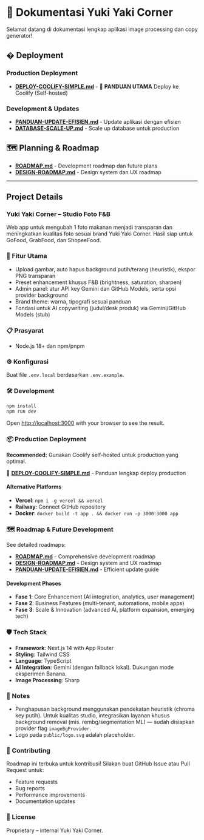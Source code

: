# 📖 Dokumentasi Yuki Yaki Corner

Selamat datang di dokumentasi lengkap aplikasi image processing dan copy generator!

## � Deployment

### Production Deployment

- **[DEPLOY-COOLIFY-SIMPLE.md](./DEPLOY-COOLIFY-SIMPLE.md)** - 🎯 **PANDUAN UTAMA** Deploy ke Coolify (Self-hosted)

### Development & Updates

- **[PANDUAN-UPDATE-EFISIEN.md](./PANDUAN-UPDATE-EFISIEN.md)** - Update aplikasi dengan efisien
- **[DATABASE-SCALE-UP.md](./DATABASE-SCALE-UP.md)** - Scale up database untuk production

## 🗺 Planning & Roadmap

- **[ROADMAP.md](./ROADMAP.md)** - Development roadmap dan future plans
- **[DESIGN-ROADMAP.md](./DESIGN-ROADMAP.md)** - Design system dan UX roadmap

---

## Project Details

### Yuki Yaki Corner – Studio Foto F&B

Web app untuk mengubah 1 foto makanan menjadi transparan dan meningkatkan kualitas foto sesuai brand Yuki Yaki Corner. Hasil siap untuk GoFood, GrabFood, dan ShopeeFood.

### 🚀 Fitur Utama

- Upload gambar, auto hapus background putih/terang (heuristik), ekspor PNG transparan
- Preset enhancement khusus F&B (brightness, saturation, sharpen)
- Admin panel: atur API key Gemini dan GitHub Models, serta opsi provider background
- Brand theme: warna, tipografi sesuai panduan
- Fondasi untuk AI copywriting (judul/desk produk) via Gemini/GitHub Models (stub)

### 📋 Prasyarat

- Node.js 18+ dan npm/pnpm

### ⚙️ Konfigurasi

Buat file `.env.local` berdasarkan `.env.example`.

### 🛠️ Development

```bash
npm install
npm run dev
```

Open [http://localhost:3000](http://localhost:3000) with your browser to see the result.

### 📦 Production Deployment

**Recommended:** Gunakan Coolify self-hosted untuk production yang optimal.

📖 **[DEPLOY-COOLIFY-SIMPLE.md](./DEPLOY-COOLIFY-SIMPLE.md)** - Panduan lengkap deploy production

#### Alternative Platforms

- **Vercel**: `npm i -g vercel && vercel`
- **Railway**: Connect GitHub repository
- **Docker**: `docker build -t app . && docker run -p 3000:3000 app`

### 🗺️ Roadmap & Future Development

See detailed roadmaps:

- **[ROADMAP.md](./ROADMAP.md)** - Comprehensive development roadmap
- **[DESIGN-ROADMAP.md](./DESIGN-ROADMAP.md)** - Design system and UX roadmap
- **[PANDUAN-UPDATE-EFISIEN.md](./PANDUAN-UPDATE-EFISIEN.md)** - Efficient update guide

#### Development Phases

- **Fase 1**: Core Enhancement (AI integration, analytics, user management)
- **Fase 2**: Business Features (multi-tenant, automations, mobile apps)
- **Fase 3**: Scale & Innovation (advanced AI, platform expansion, emerging tech)

### 🛡️ Tech Stack

- **Framework**: Next.js 14 with App Router
- **Styling**: Tailwind CSS
- **Language**: TypeScript
- **AI Integration**: Gemini (dengan fallback lokal). Dukungan mode eksperimen Banana.
- **Image Processing**: Sharp

### 📝 Notes

- Penghapusan background menggunakan pendekatan heuristik (chroma key putih). Untuk kualitas studio, integrasikan layanan khusus background removal (mis. rembg/segmentation ML) — sudah disiapkan provider flag `imageBgProvider`.
- Logo pada `public/logo.svg` adalah placeholder.

### 🤝 Contributing

Roadmap ini terbuka untuk kontribusi! Silakan buat GitHub Issue atau Pull Request untuk:

- Feature requests
- Bug reports
- Performance improvements
- Documentation updates

### 📄 License

Proprietary – internal Yuki Yaki Corner.

